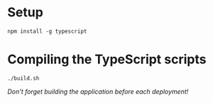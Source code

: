 # Setup
`npm install -g typescript`

# Compiling the TypeScript scripts
`./build.sh`

*Don't forget building the application before each deployment!*
